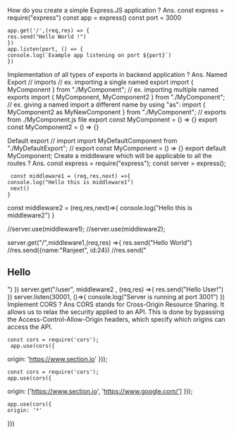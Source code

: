 How do you create a simple Express.JS application ?
Ans. const express = require("express") const app = express() const port = 3000

    app.get('/',(req,res) => {
    res.send("Hello World !")
    })
    app.listen(port, () => {
    console.log(`Example app listening on port ${port}`)
    })
Implementation of all types of exports in backend application ?
Ans.
Named Export // imports // ex. importing a single named export import { MyComponent } from "./MyComponent"; // ex. importing multiple named exports import { MyComponent, MyComponent2 } from "./MyComponent"; // ex. giving a named import a different name by using "as": import { MyComponent2 as MyNewComponent } from "./MyComponent"; // exports from ./MyComponent.js file export const MyComponent = () => {} export const MyComponent2 = () => {}

   Default export
   // import
  import MyDefaultComponent from "./MyDefaultExport";
   // export
  const MyComponent = () => {}
 export default MyComponent;
Create a middleware which will be applicable to all the routes ?
Ans. const express = require("express"); const server = express();

     const middleware1 = (req,res,next) =>{
    console.log("Hello this is middleware1")
     next()
    }

  const middleware2 = (req,res,next)=>{
  console.log("Hello this is middleware2")
   }

 //server.use(middleware1);
//server.use(middleware2);

 server.get("/",middleware1,(req,res) =>{
res.send("Hello World")
//res.send({name:"Ranjeet", id:24})
//res.send("<h2>Hello</h2>")
})
server.get("/user", middleware2 , (req,res) =>{
res.send("Hello User!")
})
server.listen(30001, ()=>{
console.log("Server is running at port 3001")
})
Implement CORS ?
Ans CORS stands for Cross-Origin Resource Sharing. It allows us to relax the security applied to an API. This is done by bypassing the Access-Control-Allow-Origin headers, which specify which origins can access the API.

    const cors = require('cors');
     app.use(cors({
   origin: 'https://www.section.io'
    }));
    
    const cors = require('cors');
    app.use(cors({
   origin: ['https://www.section.io', 'https://www.google.com/']
    }));
    
    app.use(cors({
    origin: '*'
   }))
